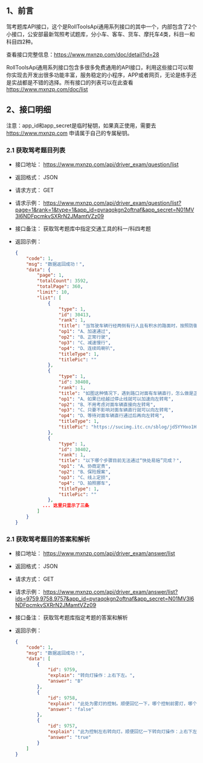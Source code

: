 ## 1、前言

驾考题库API接口，这个是RollToolsApi通用系列接口的其中一个，内部包含了2个小接口，公安部最新驾照考试题库，分小车、客车、货车、摩托车4类，科目一和科目四2种。

查看接口完整信息：https://www.mxnzp.com/doc/detail?id=28

RollToolsApi通用系列接口包含多很多免费通用的API接口，利用这些接口可以帮你实现去开发出很多功能丰富，服务稳定的小程序，APP或者网页，无论是练手还是实战都是不错的选择。所有接口的列表可以在此查看 https://www.mxnzp.com/doc/list

## 2、接口明细

注意：app_id和app_secret是临时秘钥，如果真正使用，需要去 https://www.mxnzp.com 申请属于自己的专属秘钥。

### 2.1 获取驾考题目列表

- 接口地址： https://www.mxnzp.com/api/driver_exam/question/list

- 返回格式： JSON

- 请求方式： GET

- 请求示例： https://www.mxnzp.com/api/driver_exam/question/list?page=1&rank=1&type=1&app_id=pyraqokgn2oftnaf&app_secret=N01MV3l6NDFpcmkvSXRrN2JMamtVZz09

- 接口备注： 获取驾考题库中指定交通工具的科一/科四考题

- 返回示例：

  ```json
  {
      "code": 1,
      "msg": "数据返回成功！",
      "data": {
          "page": 1,
          "totalCount": 3592,
          "totalPage": 360,
          "limit": 10,
          "list": [
              {
                  "type": 1,
                  "id": 30413,
                  "rank": 1,
                  "title": "当驾驶车辆行经两侧有行人且有积水的路面时，按照防御性驾驶技术要求，要引人注意，鸣喇叭示意行人有车辆通过注意避让，要留有余地，预测行人可能做的行动，___。",
                  "op1": "A、加速通过",
                  "op2": "B、正常行驶",
                  "op3": "C、减速慢行",
                  "op4": "D、连续鸣喇叭",
                  "titleType": 1,
                  "titlePic": ""
              },
              {
                  "type": 1,
                  "id": 30408,
                  "rank": 1,
                  "title": "如图这种情况下，遇到路口对面有车辆直行，怎么做是正确的？",
                  "op1": "A、如果已经越过停止线就可以加速向左转弯",
                  "op2": "B、不用考虑对面车辆直接向左转弯",
                  "op3": "C、只要不影响对面车辆直行就可以向左转弯",
                  "op4": "D、等待对面车辆直行通过后再向左转弯",
                  "titleType": 1,
                  "titlePic": "https://sucimg.itc.cn/sblog/jd5YYHxo1HE"
              },
              {
                  "type": 1,
                  "id": 30402,
                  "rank": 1,
                  "title": "以下哪个步骤目前无法通过“快处易赔”完成？",
                  "op1": "A、协商定责",
                  "op2": "B、保险报案",
                  "op3": "C、线上定损",
                  "op4": "D、拍照挪车",
                  "titleType": 1,
                  "titlePic": ""
              },
          	... 这里只显示了三条
          ]
      }
  }
  ```

### 2.1 获取驾考题目的答案和解析

- 接口地址： https://www.mxnzp.com/api/driver_exam/answer/list

- 返回格式： JSON

- 请求方式： GET

- 请求示例： https://www.mxnzp.com/api/driver_exam/answer/list?ids=9759,9758,9757&app_id=pyraqokgn2oftnaf&app_secret=N01MV3l6NDFpcmkvSXRrN2JMamtVZz09

- 接口备注： 获取驾考题库指定考题的答案和解析

- 返回示例：

  ```json
  {
      "code": 1,
      "msg": "数据返回成功！",
      "data": [
          {
              "id": 9759,
              "explain": "转向灯操作：上右下左。",
              "answer": "B"
          },
          {
              "id": 9758,
              "explain": "此处为雾灯的控制。顺便回忆一下，哪个控制前雾灯，哪个控制后雾灯。下边的控制前雾灯，上边的控制后雾灯。",
              "answer": "false"
          },
          {
              "id": 9757,
              "explain": "此为控制左右转向灯。顺便回忆一下转向灯操作：上右下左。",
              "answer": "true"
          }
      ]
  }
  ```

  
